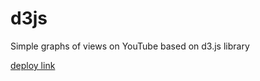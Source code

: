 # d3js

Simple graphs of views on YouTube based on d3.js library

[deploy link](https://timashoff.github.io/d3js/)